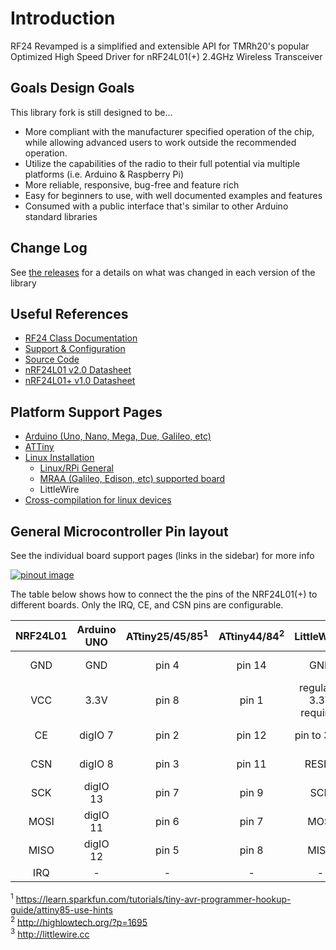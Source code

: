 # Introduction
RF24 Revamped is a simplified and extensible API for TMRh20's popular
Optimized High Speed Driver for nRF24L01(+) 2.4GHz Wireless Transceiver
## Goals Design Goals
This library fork is still designed to be...

- More compliant with the manufacturer specified operation of the chip, while allowing
  advanced users to work outside the recommended operation.
- Utilize the capabilities of the radio to their full potential via multiple platforms
  (i.e. Arduino & Raspberry Pi)
- More reliable, responsive, bug-free and feature rich
- Easy for beginners to use, with well documented examples and features
- Consumed with a public interface that's similar to other Arduino standard libraries

## Change Log
See [the releases](http://github.com/2bndy5/RF24/releases) for a details on what was
changed in each version of the library

## Useful References
- [RF24 Class Documentation](RF24)
- [Support & Configuration](pages.md)
- [Source Code](https://github.com/2bndy5/RF24/tree/revamp)
- [nRF24L01 v2.0 Datasheet](http://github.com/2bndy5/RF24/raw/master/datasheets/nRF24L01_datasheet_v2.pdf)
- [nRF24L01+ v1.0 Datasheet](http://github.com/2bndy5/RF24/raw/master/datasheets/nRF24L01P_datasheet_v1.pdf)

## Platform Support Pages
- [Arduino (Uno, Nano, Mega, Due, Galileo, etc)](arduino.md)
- [ATTiny](attiny.md)
- [Linux Installation](linux_install.md)
  - [Linux/RPi General](rpi_general.md)
  - [MRAA (Galileo, Edison, etc) supported board](mraa.md)
  - LittleWire
- [Cross-compilation for linux devices](cross_compilation.md)
<!-- - [Python wrapper available for Linux devices](python_wrapper.md) -->

## General Microcontroller Pin layout
See the individual board support pages (links in the sidebar) for more info

[![pinout image](https://lastminuteengineers.com/wp-content/uploads/2018/07/Pinout-nRF24L01-Wireless-Transceiver-Module.png)](https://lastminuteengineers.com/nrf24l01-arduino-wireless-communication/#nrf24l01-transceiver-module-pinout)

The table below shows how to connect the the pins of the NRF24L01(+) to
different boards. Only the IRQ, CE, and CSN pins are configurable.

| NRF24L01 | Arduino UNO | ATtiny25/45/85<sup>1</sup> | ATtiny44/84<sup>2</sup> | LittleWire<sup>3</sup> | RPi | RPi -P1 Connector |
|:---:|:----:|:------:|:------:|:-----:|:-------:|:-----:|
| GND | GND | pin 4 | pin 14 | GND | rpi-gnd | 25 |
| VCC | 3.3V | pin 8 | pin 1 | regulator 3.3V required | rpi-3v3 | 17 |
| CE | digIO 7 | pin 2 | pin 12 | pin to 3.3V | rpi-gpio22 | 15 |
| CSN | digIO 8 | pin 3 | pin 11 | RESET | rpi-gpio8 | 24 |
| SCK | digIO 13 | pin 7 | pin 9 | SCK | rpi-sckl | 23 |
| MOSI | digIO 11 | pin 6 | pin 7 | MOSI | rpi-mosi | 19 |
| MISO | digIO 12 | pin 5 | pin 8 | MISO | rpi-miso | 21 |
| IRQ | \- | \- | \- | \- | \- | \- |

<sup>1</sup> <https://learn.sparkfun.com/tutorials/tiny-avr-programmer-hookup-guide/attiny85-use-hints><br>
<sup>2</sup> <http://highlowtech.org/?p=1695><br>
<sup>3</sup> <http://littlewire.cc>

<!-- .. toctree::
   :maxdepth: 2
   :caption: Contents:

.. toctree::
   :maxdepth: 3
   :caption: Examples

   ino_examples
   cpp_examples
   attiny_examples

.. toctree::
   :maxdepth: 4
   :caption: API Reference

   basic_api
   advanced_api
   configure_api

.. toctree::
   :maxdepth: 4
   :caption: Related Pages

   common_issues
   arduino
   attiny
   linux_install
   mraa
   rpi_general
   cross_compilation
   atxmega
   portability
   templates

Indices and tables
==================

* :ref:`genindex`
* :ref:`modindex`
* :ref:`search` -->
